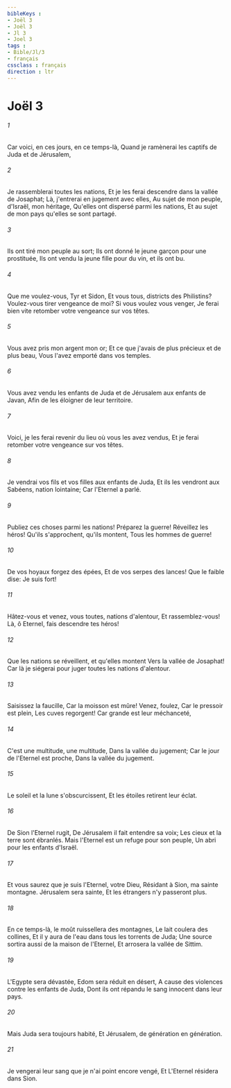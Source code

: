 ```yaml
---
bibleKeys : 
- Joël 3
- Joël 3
- Jl 3
- Joel 3
tags : 
- Bible/Jl/3
- français
cssclass : français
direction : ltr
---
```


# Joël 3

###### 1
Car voici, en ces jours, en ce temps-là, Quand je ramènerai les captifs de Juda et de Jérusalem,
###### 2
Je rassemblerai toutes les nations, Et je les ferai descendre dans la vallée de Josaphat; Là, j'entrerai en jugement avec elles, Au sujet de mon peuple, d'Israël, mon héritage, Qu'elles ont dispersé parmi les nations, Et au sujet de mon pays qu'elles se sont partagé.
###### 3
Ils ont tiré mon peuple au sort; Ils ont donné le jeune garçon pour une prostituée, Ils ont vendu la jeune fille pour du vin, et ils ont bu.
###### 4
Que me voulez-vous, Tyr et Sidon, Et vous tous, districts des Philistins? Voulez-vous tirer vengeance de moi? Si vous voulez vous venger, Je ferai bien vite retomber votre vengeance sur vos têtes.
###### 5
Vous avez pris mon argent mon or; Et ce que j'avais de plus précieux et de plus beau, Vous l'avez emporté dans vos temples.
###### 6
Vous avez vendu les enfants de Juda et de Jérusalem aux enfants de Javan, Afin de les éloigner de leur territoire.
###### 7
Voici, je les ferai revenir du lieu où vous les avez vendus, Et je ferai retomber votre vengeance sur vos têtes.
###### 8
Je vendrai vos fils et vos filles aux enfants de Juda, Et ils les vendront aux Sabéens, nation lointaine; Car l'Eternel a parlé.
###### 9
Publiez ces choses parmi les nations! Préparez la guerre! Réveillez les héros! Qu'ils s'approchent, qu'ils montent, Tous les hommes de guerre!
###### 10
De vos hoyaux forgez des épées, Et de vos serpes des lances! Que le faible dise: Je suis fort!
###### 11
Hâtez-vous et venez, vous toutes, nations d'alentour, Et rassemblez-vous! Là, ô Eternel, fais descendre tes héros!
###### 12
Que les nations se réveillent, et qu'elles montent Vers la vallée de Josaphat! Car là je siégerai pour juger toutes les nations d'alentour.
###### 13
Saisissez la faucille, Car la moisson est mûre! Venez, foulez, Car le pressoir est plein, Les cuves regorgent! Car grande est leur méchanceté,
###### 14
C'est une multitude, une multitude, Dans la vallée du jugement; Car le jour de l'Eternel est proche, Dans la vallée du jugement.
###### 15
Le soleil et la lune s'obscurcissent, Et les étoiles retirent leur éclat.
###### 16
De Sion l'Eternel rugit, De Jérusalem il fait entendre sa voix; Les cieux et la terre sont ébranlés. Mais l'Eternel est un refuge pour son peuple, Un abri pour les enfants d'Israël.
###### 17
Et vous saurez que je suis l'Eternel, votre Dieu, Résidant à Sion, ma sainte montagne. Jérusalem sera sainte, Et les étrangers n'y passeront plus.
###### 18
En ce temps-là, le moût ruissellera des montagnes, Le lait coulera des collines, Et il y aura de l'eau dans tous les torrents de Juda; Une source sortira aussi de la maison de l'Eternel, Et arrosera la vallée de Sittim.
###### 19
L'Egypte sera dévastée, Edom sera réduit en désert, A cause des violences contre les enfants de Juda, Dont ils ont répandu le sang innocent dans leur pays.
###### 20
Mais Juda sera toujours habité, Et Jérusalem, de génération en génération.
###### 21
Je vengerai leur sang que je n'ai point encore vengé, Et L'Eternel résidera dans Sion.
